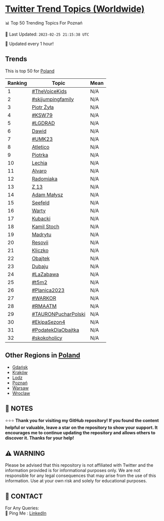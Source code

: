 [Twitter Trend Topics (Worldwide)](https://github.com/ErcinDedeoglu/Twitter-Trend-Topics)
==========


📊 Top 50 Trending Topics For Poznań

📆 Last Updated: `2023-02-25 21:15:38 UTC`

🔧 Updated every 1 hour!


## Trends

This is top 50 for [Poland](</Poland>)

| Ranking | Topic | Mean |
| ------- | ------------ | ------------ |
| 1 | [#TheVoiceKids](http://twitter.com/search?q=%23TheVoiceKids) | N/A |
| 2 | [#skijumpingfamily](http://twitter.com/search?q=%23skijumpingfamily) | N/A |
| 3 | [Piotr Żyła](http://twitter.com/search?q=Piotr+%c5%bby%c5%82a) | N/A |
| 4 | [#KSW79](http://twitter.com/search?q=%23KSW79) | N/A |
| 5 | [#LGDRAD](http://twitter.com/search?q=%23LGDRAD) | N/A |
| 6 | [Dawid](http://twitter.com/search?q=Dawid) | N/A |
| 7 | [#UMK23](http://twitter.com/search?q=%23UMK23) | N/A |
| 8 | [Atletico](http://twitter.com/search?q=Atletico) | N/A |
| 9 | [Piotrka](http://twitter.com/search?q=Piotrka) | N/A |
| 10 | [Lechia](http://twitter.com/search?q=Lechia) | N/A |
| 11 | [Alvaro](http://twitter.com/search?q=Alvaro) | N/A |
| 12 | [Radomiaka](http://twitter.com/search?q=Radomiaka) | N/A |
| 13 | [Z 13](http://twitter.com/search?q=Z+13) | N/A |
| 14 | [Adam Małysz](http://twitter.com/search?q=Adam+Ma%c5%82ysz) | N/A |
| 15 | [Seefeld](http://twitter.com/search?q=Seefeld) | N/A |
| 16 | [Warty](http://twitter.com/search?q=Warty) | N/A |
| 17 | [Kubacki](http://twitter.com/search?q=Kubacki) | N/A |
| 18 | [Kamil Stoch](http://twitter.com/search?q=Kamil+Stoch) | N/A |
| 19 | [Madrytu](http://twitter.com/search?q=Madrytu) | N/A |
| 20 | [Resovii](http://twitter.com/search?q=Resovii) | N/A |
| 21 | [Kliczko](http://twitter.com/search?q=Kliczko) | N/A |
| 22 | [Obajtek](http://twitter.com/search?q=Obajtek) | N/A |
| 23 | [Dubaju](http://twitter.com/search?q=Dubaju) | N/A |
| 24 | [#LaZabawa](http://twitter.com/search?q=%23LaZabawa) | N/A |
| 25 | [#t5m2](http://twitter.com/search?q=%23t5m2) | N/A |
| 26 | [#Planica2023](http://twitter.com/search?q=%23Planica2023) | N/A |
| 27 | [#WARKOR](http://twitter.com/search?q=%23WARKOR) | N/A |
| 28 | [#RMAATM](http://twitter.com/search?q=%23RMAATM) | N/A |
| 29 | [#TAURONPucharPolski](http://twitter.com/search?q=%23TAURONPucharPolski) | N/A |
| 30 | [#EkipaSezon4](http://twitter.com/search?q=%23EkipaSezon4) | N/A |
| 31 | [#PodatekDlaObajtka](http://twitter.com/search?q=%23PodatekDlaObajtka) | N/A |
| 32 | [#skokoholicy](http://twitter.com/search?q=%23skokoholicy) | N/A |



## Other Regions in [Poland](</Poland>)

* [Gdańsk](</Poland/Gdańsk.md>)
* [Kraków](</Poland/Kraków.md>)
* [Lodz](</Poland/Lodz.md>)
* [Poznań](</Poland/Poznań.md>)
* [Warsaw](</Poland/Warsaw.md>)
* [Wroclaw](</Poland/Wroclaw.md>)



## 📝 NOTES

⭐⭐⭐ **Thank you for visiting my GitHub repository! If you found the content helpful or valuable, leave a star on the repository to show your support. It encourages me to continue updating the repository and allows others to discover it. Thanks for your help!**


## ⚠️ WARNING

Please be advised that this repository is not affiliated with Twitter and the information provided is for informational purposes only. We are not responsible for any legal consequences that may arise from the use of this information. Use at your own risk and solely for educational purposes.


## 📨 CONTACT

 For Any Queries:  
            🏓 Ping Me : [LinkedIn](https://www.linkedin.com/in/ercindedeoglu/)
